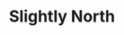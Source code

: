 ---
description: 
sort_by: Name # Exif.Date
sort_order: asc
title: Slightly North
type: gallery
tags: seattle
weight: 3
params:
  theme: dark
---